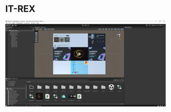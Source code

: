 # IT-REX



![ProjectScreen](https://github.com/sumedhgh29/Unity-AR/blob/main/Screenshot%202025-08-14%20173537.png)
